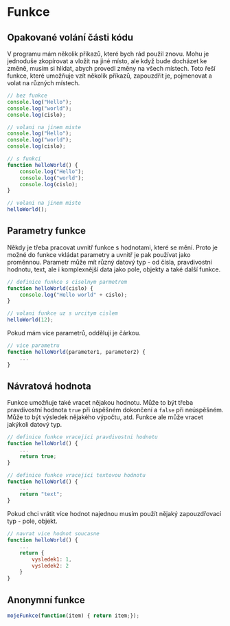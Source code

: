 # Funkce

## Opakované volání části kódu

V programu mám několik příkazů, které bych rád použil znovu. Mohu je jednoduše zkopírovat a vložit na jiné místo, ale když bude docházet ke změně, musím si hlídat, abych provedl změny na všech místech.
Toto řeší funkce, které umožňuje vzít několik příkazů, zapouzdřit je, pojmenovat a volat na různých místech.

```javascript
// bez funkce
console.log("Hello");
console.log("world");
console.log(cislo);

// volani na jinem miste
console.log("Hello");
console.log("world");
console.log(cislo);
```

```javascript
// s funkci
function helloWorld() {
    console.log("Hello");
    console.log("world");
    console.log(cislo);
}

// volani na jinem miste
helloWorld();
```

## Parametry funkce

Někdy je třeba pracovat uvnitř funkce s hodnotami, které se mění. Proto je možné do funkce vkládat parametry a uvnitř je pak používat jako proměnnou. Parametr může mít různý datový typ - od čísla, pravdivostní hodnotu, text, ale i komplexnější data jako pole, objekty a také další funkce.

```javascript
// definice funkce s ciselnym parmetrem
function helloWorld(cislo) {
    console.log("Hello world" + cislo);
}

// volani funkce uz s urcitym cislem
helloWorld(12);
```

Pokud mám více parametrů, odděluji je čárkou.

```javascript
// vice parametru
function helloWorld(parameter1, parameter2) {
    ...
}
```

## Návratová hodnota

Funkce umožňuje také vracet nějakou hodnotu. Může to být třeba pravdivostní hodnota `true` při úspěšném dokončení a `false` při neúspěšném. Může to být výsledek nějakého výpočtu, atd. Funkce ale může vracet jakýkoli datový typ.

```javascript
// definice funkce vracejici pravdivostni hodnotu
function helloWorld() {
    ...
    return true;
}

// definice funkce vracejici textovou hodnotu
function helloWorld() {
    ...
    return "text";
}
```

Pokud chci vrátit více hodnot najednou musím použít nějaký zapouzdřovací typ - pole, objekt.

```javascript
// navrat vice hodnot soucasne
function helloWorld() {
    ...
    return {
        vysledek1: 1,
        vysledek2: 2
    }
}
```

## Anonymní funkce

```javascript
mojeFunkce(function(item) { return item;});
```